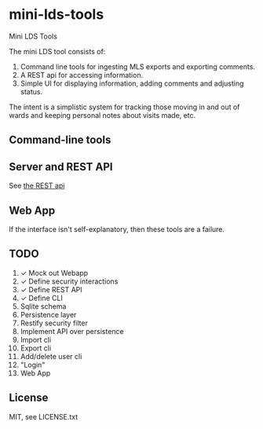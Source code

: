 mini-lds-tools
==============

Mini LDS Tools

The mini LDS tool consists of:

1. Command line tools for ingesting MLS exports and exporting comments.
1. A REST api for accessing information.
1. Simple UI for displaying information, adding comments and adjusting status.

The intent is a simplistic system for tracking those moving in and out of wards
and keeping personal notes about visits made, etc.

## Command-line tools

## Server and REST API

See [the REST api](docs/rest-api.md)

## Web App

If the interface isn't self-explanatory, then these tools are a failure.

## TODO

1. ✓ Mock out Webapp
1. ✓ Define security interactions
1. ✓ Define REST API
1. ✓ Define CLI
1. Sqlite schema
1. Persistence layer
1. Restify security filter
1. Implement API over persistence
1. Import cli
1. Export cli
1. Add/delete user cli
1. "Login"
1. Web App

## License

MIT, see LICENSE.txt
